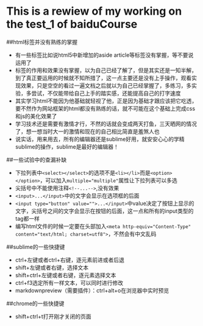 This is a rewiew of my working on the test_1 of baiduCourse
=====================================
##html标签并没有熟练的掌握
* 有一些标签比如说html5中新增加的aside article等标签没有掌握，等不要说运用了
* 标签的作用和效果没有掌握，以为自己已经了解了，但是其实还是一知半解，到了真正要运用的时候就不知所措了，这一点主要还是没有上手操作，观看实现效果，只是空空的看过一遍文档之后就以为自己已经掌握了，多练习，多实验，多尝试，不仅能带给自己上手的踏实感，还能提高自己的打字速度
* 其实学习html不能因为他基础就轻视了他，正是因为基础才跟应该把它吃透，要不然作为网站框架的html都没有熟练的话，就不可能在这个基础上完成css和js的美化效果了
* 学习技术还是需要有激情才行，不然的话就会变成两天打鱼，三天晒网的情况了，想一想当时大一的激情和现在的自己相比简直是羞煞人也
* 说实话，用来用去，所有的编辑器还是sublime好用，就安安心心的学精sublime的操作，sublime是最好的编辑器！

##一些试验中的查漏补缺
* 下拉列表中`<select></select>`的选项不是`<li></li>`而是`<option></option>`，可以加入`multiple="multiple"`属性让下拉列表可以多选
* 尖括号中不能使用注释`<!--...-->`,没有效果
* `<input>...</input>`中的文字会显示在选项框的后面
* `<input type="button" value="">...</input>`中value决定了按钮上显示的文字，尖括号之间的文字会显示在按钮的后面，这一点和所有的input类型的tag都一样
* 编写html文件的时候一定要在头部加入`<meta http-equiv="Content-Type" content="text/html; charset=utf8">`，不然会有中文乱码

##sublime的一些快捷键
* ctrl+左键或者ctrl+右键，逐元素前进或者后退
* shift+左键或者右键，选择文本
* shift+ctrl+左键或者右键，逐元素选择文本
* ctrl+f3选定所有一样文本，可以同时进行修改
* markdownpreview（需要插件）：ctrl+alt+o在浏览器中实时预览

##chrome的一些快捷键
* shift+ctrl+t打开刚才关闭的页面